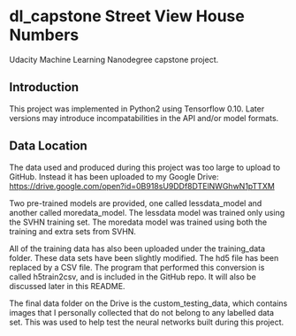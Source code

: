 # dl\_capstone Street View House Numbers
Udacity Machine Learning Nanodegree capstone project.

## Introduction
This project was implemented in Python2 using Tensorflow 0.10. Later versions may introduce incompatabilities in the API and/or model formats.

## Data Location
The data used and produced during this project was too large to upload to GitHub. Instead it has been uploaded to my Google Drive: https://drive.google.com/open?id=0B918sU9DDf8DTElNWGhwN1pTTXM

Two pre-trained models are provided, one called lessdata\_model and another called moredata\_model. The lessdata model was trained only using the SVHN training set. The moredata model was trained using both the training and extra sets from SVHN. 

All of the training data has also been uploaded under the training\_data folder. These data sets have been slightly modified. The hd5 file has been replaced by a CSV file. The program that performed this conversion is called h5train2csv, and is included in the GitHub repo. It will also be discussed later in this README.

The final data folder on the Drive is the custom\_testing\_data, which contains images that I personally collected that do not belong to any labelled data set. This was used to help test the neural networks built during this project.


